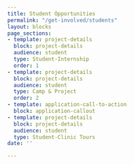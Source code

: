 ```yaml
---
title: Student Opportunities
permalink: "/get-involved/students"
layout: blocks
page_sections:
- template: project-details
  block: project-details
  audience: student
  type: Student-Internship
  order: 1
- template: project-details
  block: project-details
  audience: student
  type: Camp & Project
  order: 2
- template: application-call-to-action
  block: application-callout
- template: project-details
  block: project-details
  audience: student
  type: Student-Clinic Tours
date: ''

---
```

